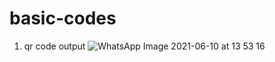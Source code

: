 # basic-codes

1. qr code output
![WhatsApp Image 2021-06-10 at 13 53 16](https://user-images.githubusercontent.com/85917956/121995123-17b5b300-cdc4-11eb-8461-a98f2da285eb.jpeg)
